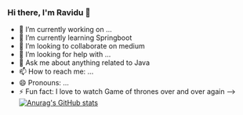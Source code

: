 ### Hi there, I'm Ravidu 👋


- 🔭 I’m currently working on ...
- 🌱 I’m currently learning Springboot
- 👯 I’m looking to collaborate on medium
- 🤔 I’m looking for help with ...
- 💬 Ask me about anything related to Java
- 📫 How to reach me: ...
- 😄 Pronouns: ...
- ⚡ Fun fact: I love to watch Game of thrones over and over again
-->
[![Anurag's GitHub stats](https://github-readme-stats.vercel.app/api?username=RaviduShehan)](https://github.com/RaviduShehan/github-readme-stats)

